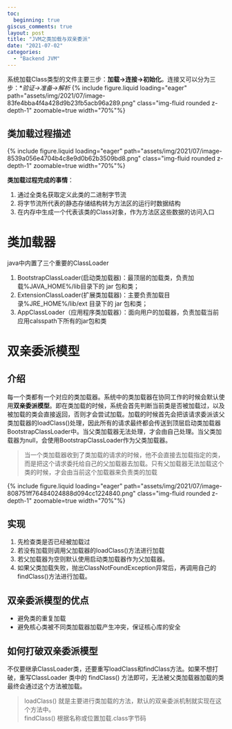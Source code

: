 ```yaml
---
toc:
  beginning: true
giscus_comments: true
layout: post
title: "JVM之类加载与双亲委派"
date: "2021-07-02"
categories: 
  - "Backend JVM"
---
```






系统加载Class类型的文件主要三步：**加载->连接->初始化**。连接又可以分为三步：**验证->准备->解析*
{% include figure.liquid loading="eager" path="assets/img/2021/07/image-83fe4bba4f4a428d9b23fb5acb96a289.png" class="img-fluid rounded z-depth-1" zoomable=true width="70%"%}


## 类加载过程描述
{% include figure.liquid loading="eager" path="assets/img/2021/07/image-8539a056e4704b4c8e9d0b62b3509bd8.png" class="img-fluid rounded z-depth-1" zoomable=true width="70%"%}

**类加载过程完成的事情**：
1. 通过全类名获取定义此类的二进制字节流
2. 将字节流所代表的静态存储结构转为方法区的运行时数据结构
3. 在内存中生成一个代表该类的Class对象，作为方法区这些数据的访问入口

# 类加载器
java中内置了三个重要的ClassLoader
1. BootstrapClassLoader(启动类加载器)：最顶层的加载类，负责加载%JAVA_HOME%/lib目录下的 jar 包和类；
2. ExtensionClassLoader(扩展类加载器)：主要负责加载目录%JRE_HOME%/lib/ext 目录下的 jar 包和类；
3. AppClassLoader（应用程序类加载器）：面向用户的加载器，负责加载当前应用calsspath下所有的jar包和类

# 双亲委派模型
## 介绍
每一个类都有一个对应的类加载器。系统中的类加载器在协同工作的时候会默认使用**双亲委派模型**。即在类加载的时候，系统会首先判断当前类是否被加载过，以及被加载的类会直接返回，否则才会尝试加载。加载的时候首先会把该请求委派该父类加载器的loadClass()处理，因此所有的请求最终都会传送到顶层启动类加载器BootstrapClassLoader中。当父类加载器无法处理，才会由自己处理。当父类加载器为null，会使用BootstrapClassLoader作为父类加载器。

> 当一个类加载器收到了类加载的请求的时候，他不会直接去加载指定的类，而是把这个请求委托给自己的父加载器去加载。只有父加载器无法加载这个类的时候，才会由当前这个加载器来负责类的加载

{% include figure.liquid loading="eager" path="assets/img/2021/07/image-808751ff76484024888d094cc1224840.png" class="img-fluid rounded z-depth-1" zoomable=true width="70%"%}

## 实现
1. 先检查类是否已经被加载过
2. 若没有加载则调用父加载器的loadClass()方法进行加载
3. 若父加载器为空则默认使用启动类加载器作为父加载器。
4. 如果父类加载失败，抛出ClassNotFoundException异常后，再调用自己的findClass()方法进行加载。

## 双亲委派模型的优点
- 避免类的重复加载
- 避免核心类被不同类加载器加载产生冲突，保证核心库的安全

## 如何打破双亲委派模型
不仅要继承ClassLoader类，还要重写loadClass和findClass方法。如果不想打破，重写ClassLoader 类中的 findClass() 方法即可，无法被父类加载器加载的类最终会通过这个方法被加载。

> loadClass() 就是主要进行类加载的方法，默认的双亲委派机制就实现在这个方法中。<br>
> findClass() 根据名称或位置加载.class字节码



